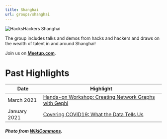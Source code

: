 ```yaml
---
title: Shanghai
url: groups/shanghai
---
```


![HacksHackers Shanghai](https://upload.wikimedia.org/wikipedia/commons/6/64/Shanghai_skyline_from_the_bund.jpg)

The group includes talks and demos from hacks and hackers and draws on the wealth of talent in and around Shanghai!

Join us on **[Meetup.com](https://www.meetup.com/hacks-hackers-shanghai/)**.

# Past Highlights

| **Date**  | **Highlight** |  
|-----------|---------------|  
| March 2021 | [Hands-on Workshop: Creating Network Graphs with Gephi](https://www.meetup.com/hacks-hackers-shanghai/events/277047341/) |
| January 2021 | [Covering COVID19: What the Data Tells Us](https://www.meetup.com/hacks-hackers-shanghai/events/275459947/) |   

##### Photo from [WikiCommons](wikicommons.org).
